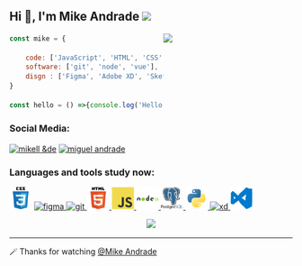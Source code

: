 <h2> Hi 👋, I'm Mike Andrade  <img src="https://monophy.com/media/32LbFsJtCwTf9wOM9m/monophy.gif" width="55"></h2>

<p><img align= right src="https://images.squarespace-cdn.com/content/v1/5f3f82288e7c462947067f9f/1615546743772-0PXEY5GRO9UASYWIODDE/Untitled_Artwork+6.gif" width="230"</em></p>

````javascript
const mike = {

    code: ['JavaScript', 'HTML', 'CSS', 'Python'],
    software: ['git', 'node', 'vue'],
    disgn : ['Figma', 'Adobe XD', 'Sketch']
}

const hello = () =>{console.log('Hello, thanks for visit my profile 🙂')} 
````
  
<h3 align="left">Social Media:</h3>
<p align="left">
<a href="https://twitter.com/mikell &de" target="blank"><img align="center" src="https://raw.githubusercontent.com/rahuldkjain/github-profile-readme-generator/master/src/images/icons/Social/twitter.svg" alt="mikell &de" height="30" width="40" /></a>
<a href="https://fb.com/miguel andrade" target="blank"><img align="center" src="https://raw.githubusercontent.com/rahuldkjain/github-profile-readme-generator/master/src/images/icons/Social/facebook.svg" alt="miguel andrade" height="30" width="40" /></a>
</p>

<h3 align="left">Languages and tools study now:</h3>
<p<a href="https://www.w3schools.com/css/" target="_blank" rel="noreferrer"> <img src="https://raw.githubusercontent.com/devicons/devicon/master/icons/css3/css3-original-wordmark.svg" alt="css3" width="40" height="40"/> </a> <a href="https://www.figma.com/" target="_blank" rel="noreferrer"> <img src="https://www.vectorlogo.zone/logos/figma/figma-icon.svg" alt="figma" width="40" height="40"/> </a><a href="https://git-scm.com/" target="_blank" rel="noreferrer"> <img src="https://www.vectorlogo.zone/logos/git-scm/git-scm-icon.svg" alt="git" width="40" height="40"/> </a> <a href="https://www.w3.org/html/" target="_blank" rel="noreferrer"> <img src="https://raw.githubusercontent.com/devicons/devicon/master/icons/html5/html5-original-wordmark.svg" alt="html5" width="40" height="40"/> </a> <a href="https://developer.mozilla.org/en-US/docs/Web/JavaScript" target="_blank" rel="noreferrer"> <img src="https://raw.githubusercontent.com/devicons/devicon/master/icons/javascript/javascript-original.svg" alt="javascript" width="40" height="40"/> </a><a href="https://nodejs.org" target="_blank" rel="noreferrer"> <img src="https://raw.githubusercontent.com/devicons/devicon/master/icons/nodejs/nodejs-original-wordmark.svg" alt="nodejs" width="40" height="40"/> </a> <a href="https://www.postgresql.org" target="_blank" rel="noreferrer"> <img src="https://raw.githubusercontent.com/devicons/devicon/master/icons/postgresql/postgresql-original-wordmark.svg" alt="postgresql" width="40" height="40"/> </a> <a href="https://www.python.org" target="_blank" rel="noreferrer"> <img src="https://raw.githubusercontent.com/devicons/devicon/master/icons/python/python-original.svg" alt="python" width="40" height="40"/> </a> <a href="https://www.adobe.com/products/xd.html" target="_blank" rel="noreferrer"> <img src="https://cdn.worldvectorlogo.com/logos/adobe-xd.svg" alt="xd" width="40" height="40"/> </a>  <a target="_blank" rel="noreferrer"> <img src="https://raw.githubusercontent.com/StewartGF/StewartGF/master/images/vscode.gif" alt="vsc" width="40" height="40"/></p>
  <p align="center"> <img src="https://682430.smushcdn.com/1763018/wp-content/uploads/2018/01/diseno-grafico-mitos-disenador-grafico-working.gif?lossy=1&strip=1&webp=1" width="550" hight="500"</p>
    
---
    
🪄 Thanks for watching [@Mike Andrade](https://github.com/Mike-std-cpu)

